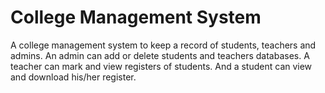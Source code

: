 # College Management System
A college management system to keep a record of students, teachers and admins. An admin can add or delete students and teachers databases. A teacher can mark and view registers of students. And a student can view and download his/her register.
